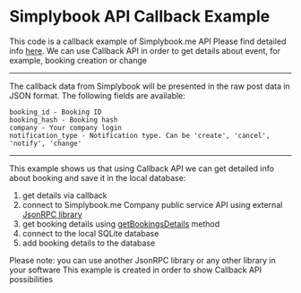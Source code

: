 Simplybook API Callback Example
===============================

This code is a callback example of Simplybook.me API
Please find detailed info [here](https://simplybook.me/api/developer-api/tab/doc_api).
We can use Callback API in order to get details about event, for example, booking creation or change

---
The callback data from Simplybook will be presented in the raw post data in JSON format. The following fields are available:
```
booking_id - Booking ID
booking_hash - Booking hash
company - Your company login
notification_type - Notification type. Can be 'create', 'cancel', 'notify', 'change'
```
---

This example shows us that using Callback API we can get detailed info about booking and save it in the local database:
1) get details via callback
2) connect to Simplybook.me Company public service API using external [JsonRPC library](https://github.com/fguillot/JsonRPC)
3) get booking details using [getBookingsDetails](https://simplybook.me/api/developer-api/tab/doc_api#getBookingDetailsdefault) method
4) connect to the local SQLite database  
5) add booking details to the database


Please note: you can use another JsonRPC library or any other library in your software
This example is created in order to show Callback API possibilities